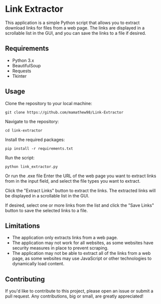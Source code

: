 # Link Extractor
This application is a simple Python script that allows you to extract download links for files from a web page. The links are displayed in a scrollable list in the GUI, and you can save the links to a file if desired.

## Requirements
- Python 3.x
- BeautifulSoup
- Requests
- Tkinter

## Usage
Clone the repository to your local machine:
```
git clone https://github.com/mamathew98/Link-Extractor
```

Navigate to the repository:
```
cd link-extractor
```

Install the required packages:
```
pip install -r requirements.txt
```

Run the script:
```
python link_extractor.py
```

Or run the .exe file
Enter the URL of the web page you want to extract links from in the input field, and select the file types you want to extract.

Click the "Extract Links" button to extract the links. The extracted links will be displayed in a scrollable list in the GUI.

If desired, select one or more links from the list and click the "Save Links" button to save the selected links to a file.

## Limitations
- The application only extracts links from a web page.
- The application may not work for all websites, as some websites have security measures in place to prevent scraping.
- The application may not be able to extract all of the links from a web page, as some websites may use JavaScript or other technologies to dynamically load content.

## Contributing
If you'd like to contribute to this project, please open an issue or submit a pull request. Any contributions, big or small, are greatly appreciated!
